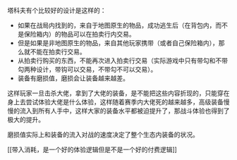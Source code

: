 塔科夫有个比较好的设计是这样的：
- 如果在战局内找到的，来自于地图原生的物品，成功逃生后（在背包内，而不是保险箱内）的物品可以在拍卖行内交易。
- 但是如果是非地图原生的物品，来自其他玩家携带（或者自己保险箱内），那么就不能在拍卖行交易。
- 从拍卖行购买的东西，不能再次进入拍卖行交易（实际游戏中只有带勾和不带勾两种设计，带钩可以交易，不带勾不可以交易）。
- 装备有磨损值，磨损会让装备越来越差。

这样玩家一旦击杀大佬，拿到了大佬的装备，是不能把这些内容折现的，只能穿在身上去尝试体验大佬是什么体验，这样随着赛季内大佬死的越来越多，高级装备慢慢的流入到所有人手中，这样大家的装备水平都被迫提升了，那战斗体验也得到了极大的提升。

磨损值实际上和装备的流入对战的速度决定了整个生态内装备的状况。

[[带入消耗，是一个好的体验逻辑但是不是一个好的付费逻辑]]